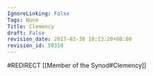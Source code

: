 ```yaml
---
IgnoreLinking: False
Tags: None
Title: Clemency
draft: False
revision_date: 2017-03-30 10:13:20+00:00
revision_id: 50310
---
```


#REDIRECT [[Member of the Synod#Clemency]]